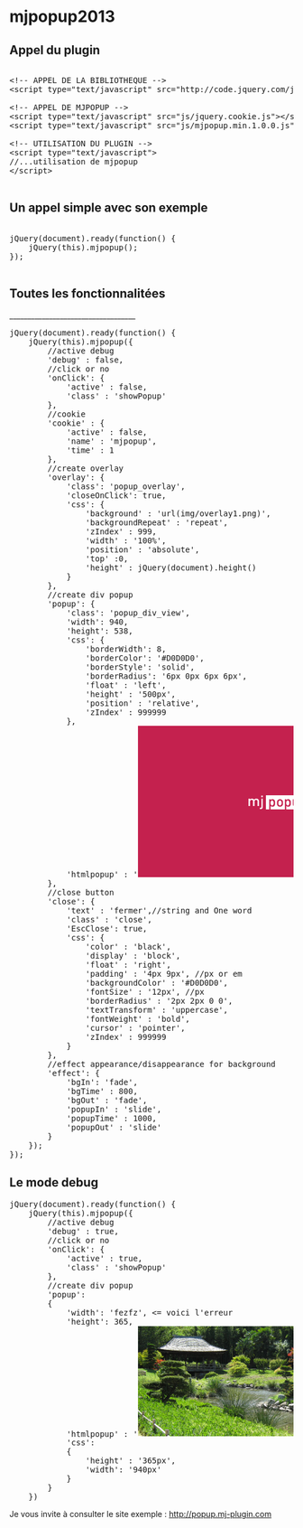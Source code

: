 mjpopup2013
===========

<h2>Appel du plugin</h2>

<pre>			
&lt;!-- APPEL DE LA BIBLIOTHEQUE --&gt;
&lt;script type="text/javascript" src="http://code.jquery.com/jquery-1.8.3.min.js"&gt;&lt;/script&gt;

&lt;!-- APPEL DE MJPOPUP --&gt;
&lt;script type="text/javascript" src="js/jquery.cookie.js"&gt;&lt;/script&gt;
&lt;script type="text/javascript" src="js/mjpopup.min.1.0.0.js"&gt;&lt;/script&gt;

&lt;!-- UTILISATION DU PLUGIN --&gt;
&lt;script type="text/javascript">
//...utilisation de mjpopup
&lt;/script&gt;

</pre>

<h2>Un appel simple avec son exemple</h2>

<pre>
			
jQuery(document).ready(function() {
	jQuery(this).mjpopup();
});

</pre>

<h2>Toutes les fonctionnalitées</h2>
___________________________________
<pre>
jQuery(document).ready(function() {
	jQuery(this).mjpopup({
		//active debug
		'debug' : false,
		//click or no
		'onClick': {
			'active' : false,
			'class' : 'showPopup'
		},
		//cookie
		'cookie' : {
			'active' : false,
			'name' : 'mjpopup',
			'time' : 1
	  	},
		//create overlay
		'overlay': {
			'class': 'popup_overlay',
			'closeOnClick': true,
			'css': {
				'background' : 'url(img/overlay1.png)',
				'backgroundRepeat' : 'repeat',
				'zIndex' : 999,
				'width' : '100%',
				'position' : 'absolute',
				'top' :0,
				'height' : jQuery(document).height()
			}
		},
		//create div popup
		'popup': {
			'class': 'popup_div_view',
			'width': 940,
			'height': 538,
			'css': {
				'borderWidth': 8,
				'borderColor': '#D0D0D0',
				'borderStyle': 'solid',
				'borderRadius': '6px 0px 6px 6px',
				'float' : 'left',
				'height' : '500px',
				'position' : 'relative',
				'zIndex' : 999999
			},
			'htmlpopup' : '<img src="img/mjpopup.jpg" />'
		},
		//close button
		'close': {
			'text' : 'fermer',//string and One word
			'class' : 'close',
			'EscClose': true,
			'css': {
				'color' : 'black',
				'display' : 'block',
				'float' : 'right',
				'padding' : '4px 9px', //px or em
				'backgroundColor' : '#D0D0D0',
				'fontSize' : '12px', //px
				'borderRadius' : '2px 2px 0 0',
				'textTransform' : 'uppercase',
				'fontWeight' : 'bold',
				'cursor' : 'pointer',
				'zIndex' : 999999
			}
		},
		//effect appearance/disappearance for background
		'effect': {
			'bgIn': 'fade',
			'bgTime' : 800,
			'bgOut' : 'fade',
			'popupIn' : 'slide',
			'popupTime' : 1000,
			'popupOut' : 'slide'
		}
	});
});
</pre>
<h2>Le mode debug</h2>

<pre>
jQuery(document).ready(function() {
	jQuery(this).mjpopup({
		//active debug
		'debug' : true,
		//click or no
		'onClick': {
			'active' : true,
			'class' : 'showPopup'
		},
		//create div popup
		'popup': 
		{
			'width': 'fezfz', <= voici l'erreur
			'height': 365,
			'htmlpopup' : '<img src="img/mjpopup1.jpg" />',
			'css':
			{
				'height' : '365px',
				'width': '940px'
			}
		}
	})
</pre>	
	
Je vous invite à consulter le site exemple : http://popup.mj-plugin.com
